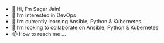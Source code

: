 - 👋 Hi, I’m Sagar Jain!
- 👀 I’m interested in DevOps
- 🌱 I’m currently learning Ansible, Python & Kubernetes 
- 💞️ I’m looking to collaborate on Ansible, Python & Kubernetes 
- 📫 How to reach me ...

<!---
sagarcjain/sagarcjain is a ✨ special ✨ repository because its `README.md` (this file) appears on your GitHub profile.
You can click the Preview link to take a look at your changes.
--->
